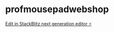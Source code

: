 # profmousepadwebshop

[Edit in StackBlitz next generation editor ⚡️](https://stackblitz.com/~/github.com/jowikroon/profmousepadwebshop)
